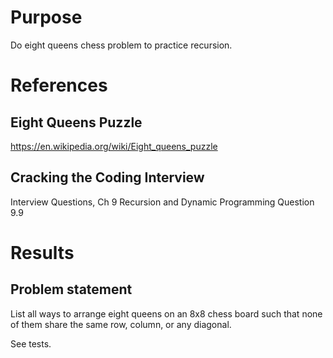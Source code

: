 # Purpose
Do eight queens chess problem to practice recursion.  

# References
## Eight Queens Puzzle
https://en.wikipedia.org/wiki/Eight_queens_puzzle

## Cracking the Coding Interview
Interview Questions, Ch 9 Recursion and Dynamic Programming
Question 9.9

# Results

## Problem statement
List all ways to arrange eight queens on an 8x8 chess board such that none of them share the same row, column, or any diagonal.

See tests.
